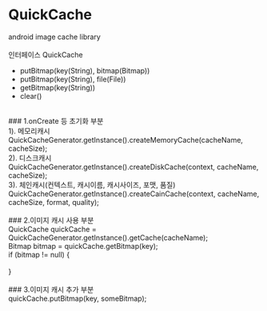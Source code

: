 # QuickCache<br/>
android image cache library<br/>
<br/>
인터페이스 QuickCache<br/>
* putBitmap(key(String), bitmap(Bitmap))<br/>
* putBitmap(key(String), file(File))<br/>
* getBitmap(key(String))<br/>
* clear()<br/>
<br/>
### 1.onCreate 등 초기화 부분<br/>
1). 메모리캐시<br/>
QuickCacheGenerator.getInstance().createMemoryCache(cacheName, cacheSize);<br/>
2). 디스크캐시<br/>
QuickCacheGenerator.getInstance().createDiskCache(context, cacheName, cacheSize);<br/>
3). 체인캐시(컨텍스트, 캐시이름, 캐시사이즈, 포맷, 품질)<br/>
QuickCacheGenerator.getInstance().createCainCache(context, cacheName, cacheSize, format, quality);<br/>
<br/>
### 2.이미지 캐시 사용 부분<br/>
QuickCache quickCache = QuickCacheGenerator.getInstance().getCache(cacheName);<br/>
Bitmap bitmap = quickCache.getBitmap(key);<br/>
if (bitmap != null) {<br/>
<br/>
}<br/>
<br/>
### 3.이미지 캐시 추가 부분<br/>
quickCache.putBitmap(key, someBitmap);<br/>
